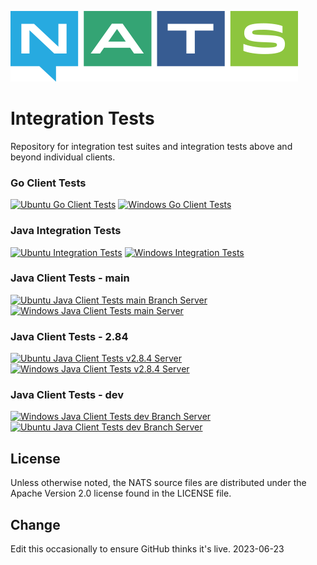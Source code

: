 ![NATS](images/large-logo.png)

# Integration Tests

Repository for integration test suites and integration tests above and beyond individual clients.

### Go Client Tests
[![Ubuntu Go Client Tests](https://github.com/nats-io/integration-tests/actions/workflows/go-client-tests-ubuntu.yml/badge.svg)](https://github.com/nats-io/integration-tests/actions/workflows/go-client-tests-ubuntu.yml)
[![Windows Go Client Tests](https://github.com/nats-io/integration-tests/actions/workflows/go-client-tests-windows.yml/badge.svg)](https://github.com/nats-io/integration-tests/actions/workflows/go-client-tests-windows.yml)

### Java Integration Tests
[![Ubuntu Integration Tests](https://github.com/nats-io/integration-tests/actions/workflows/integration-tests-ubuntu.yml/badge.svg)](https://github.com/nats-io/integration-tests/actions/workflows/integration-tests-ubuntu.yml)
[![Windows Integration Tests](https://github.com/nats-io/integration-tests/actions/workflows/integration-tests-windows.yml/badge.svg)](https://github.com/nats-io/integration-tests/actions/workflows/integration-tests-windows.yml)

### Java Client Tests - main 
[![Ubuntu Java Client Tests main Branch Server](https://github.com/nats-io/integration-tests/actions/workflows/java-client-tests-ubuntu.yml/badge.svg)](https://github.com/nats-io/integration-tests/actions/workflows/java-client-tests-ubuntu.yml)
[![Windows Java Client Tests main Server](https://github.com/nats-io/integration-tests/actions/workflows/java-client-tests-windows.yml/badge.svg)](https://github.com/nats-io/integration-tests/actions/workflows/java-client-tests-windows.yml)

### Java Client Tests - 2.84
[![Ubuntu Java Client Tests v2.8.4 Server](https://github.com/nats-io/integration-tests/actions/workflows/java-regression-tests-ubuntu-284.yml/badge.svg)](https://github.com/nats-io/integration-tests/actions/workflows/java-regression-tests-ubuntu-284.yml)
[![Windows Java Client Tests v2.8.4 Server](https://github.com/nats-io/integration-tests/actions/workflows/java-regression-tests-windows-284.yml/badge.svg)](https://github.com/nats-io/integration-tests/actions/workflows/java-regression-tests-windows-284.yml)

### Java Client Tests - dev
[![Windows Java Client Tests dev Branch Server](https://github.com/nats-io/integration-tests/actions/workflows/java-regression-tests-windows-dev.yml/badge.svg)](https://github.com/nats-io/integration-tests/actions/workflows/java-regression-tests-windows-dev.yml)
[![Ubuntu Java Client Tests dev Branch Server](https://github.com/nats-io/integration-tests/actions/workflows/java-regression-tests-ubuntu-dev.yml/badge.svg)](https://github.com/nats-io/integration-tests/actions/workflows/java-regression-tests-ubuntu-dev.yml)

## License

Unless otherwise noted, the NATS source files are distributed
under the Apache Version 2.0 license found in the LICENSE file.

## Change

Edit this occasionally to ensure GitHub thinks it's live. 2023-06-23
